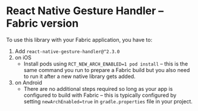 # React Native Gesture Handler – Fabric version

To use this library with your Fabric application, you have to:

1. Add `react-native-gesture-handler@^2.3.0`
2. on iOS
   - Install pods using `RCT_NEW_ARCH_ENABLED=1 pod install` – this is the same command you run to prepare a Fabric build but you also need to run it after a new native library gets added.
3. on Android
   - There are no additional steps required so long as your app is configured to build with Fabric – this is typically configured by setting `newArchEnabled=true` in `gradle.properties` file in your project.
